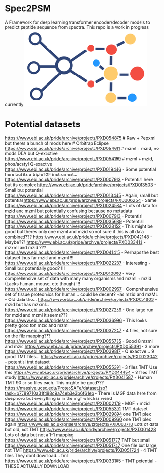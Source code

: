 # Spec2PSM

A Framework for deep learning transformer encoder/decoder models to predict peptide sequence from spectra. 
This repo is a work in progress currently
<img src="./static/spec2PSM.png" alt="logo" width="400"/>


# Potential datasets
https://www.ebi.ac.uk/pride/archive/projects/PXD054875 # Raw + Pepxml but theres a bunch of mods here # Orbitrap Eclipse
https://www.ebi.ac.uk/pride/archive/projects/PXD054611 # mzml + mzid, no mods DDA but Q-exactive
https://www.ebi.ac.uk/pride/archive/projects/PXD054199 # mzml + mzid, phos/acetyl Q-exactive
https://www.ebi.ac.uk/pride/archive/projects/PXD019446 - Some potential here but its a tripleTOF instrument...
https://www.ebi.ac.uk/pride/archive/projects/PXD007913 - Potential here but its complex
https://www.ebi.ac.uk/pride/archive/projects/PXD013503 - Small but potential
https://www.ebi.ac.uk/pride/archive/projects/PXD013445 - Again, small but potential
https://www.ebi.ac.uk/pride/archive/projects/PXD006254 - Same
https://www.ebi.ac.uk/pride/archive/projects/PXD024584 - Lots of data for mzid and mzml but potentially confusing because no metadata
https://www.ebi.ac.uk/pride/archive/projects/PXD007913 - Potential
https://www.ebi.ac.uk/pride/archive/projects/PXD035689 - Potential
https://www.ebi.ac.uk/pride/archive/projects/PXD028152 - This might be good but theres only one mzml and mzid so not sure if this is all data combined???
https://www.ebi.ac.uk/pride/archive/projects/PXD042148 - Maybe???
https://www.ebi.ac.uk/pride/archive/projects/PXD033413 - mzxml and mzid ???
https://www.ebi.ac.uk/pride/archive/projects/PXD041415 - Perhaps the best dataset thus far mzid and mzml !!!
https://www.ebi.ac.uk/pride/archive/projects/PXD022287 - Interesting - Small but potentially good? !!!
https://www.ebi.ac.uk/pride/archive/projects/PXD010000 - Very comprehensive set of data with many many organisms and mzml + mzid (Lacks human, mouse, etc though) !!!
https://www.ebi.ac.uk/pride/archive/projects/PXD002967 - Comprehensive set of tissue proteomics for human... could be decent? Has mzid and mzML - Old data tho...
https://www.ebi.ac.uk/pride/archive/projects/PXD051803 - mzid but has mzxml...
https://www.ebi.ac.uk/pride/archive/projects/PXD027259 - One large run for mzid and mzml it seems???
https://www.ebi.ac.uk/pride/archive/projects/PXD036996 - This looks pretty good tbh mzid and mzml
https://www.ebi.ac.uk/pride/archive/projects/PXD037247 - 4 files, not sure on the file mapping???
https://www.ebi.ac.uk/pride/archive/projects/PXD055735 - Good 8 mzml and mzid
https://www.ebi.ac.uk/pride/archive/projects/PXD055391 - 3 more
https://www.ebi.ac.uk/pride/archive/projects/PXD039817 - Q exactive... 9 good TMT files...
https://www.ebi.ac.uk/pride/archive/projects/PXD023042 - potential tmt dataset
https://www.ebi.ac.uk/pride/archive/projects/PXD055391 - 3 files TMT Use this
https://www.ebi.ac.uk/pride/archive/projects/PXD044454 - 3 files TMT study
https://www.ebi.ac.uk/pride/archive/projects/PXD041587 - Human TMT 90 or so files each. This mighte be good???
https://massive.ucsd.edu/ProteoSAFe/dataset.jsp?task=b7789710a31f488c9a74eb3e3b6f61eb - There is MGF data here from deepnovo but everything is in the mgf which is weird
https://www.ebi.ac.uk/pride/archive/projects/PXD002179 - MGF + mzid
https://www.ebi.ac.uk/pride/archive/projects/PXD055391 TMT dataset 
https://www.ebi.ac.uk/pride/archive/projects/PXD029894 one TMT plex
https://www.ebi.ac.uk/pride/archive/projects/PXD009960 one TMT plex again 
https://www.ebi.ac.uk/pride/archive/projects/PXD000710 Lots of data but old, not TMT
https://www.ebi.ac.uk/pride/archive/projects/PXD001428 Lots of data but not a 1-1 mapping
https://www.ebi.ac.uk/pride/archive/projects/PXD051777 TMT but small
https://www.ebi.ac.uk/pride/archive/projects/PXD051747 One file but large, not TMT
https://www.ebi.ac.uk/pride/archive/projects/PXD051724 - 4 TMT files They dont download... fml
https://www.ebi.ac.uk/pride/archive/projects/PXD033105 - TMT potential - THESE ACTUALLY DOWNLOAD
